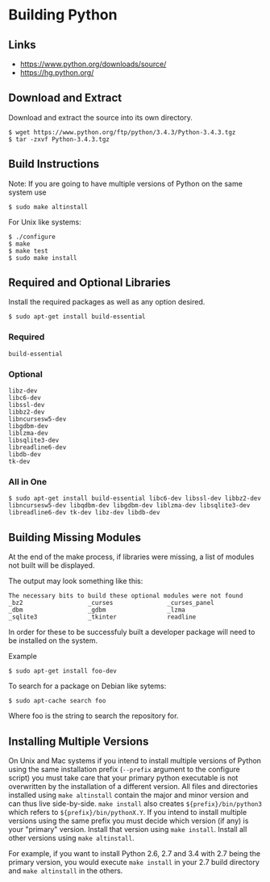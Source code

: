 # Building Python #

## Links
*   https://www.python.org/downloads/source/
*   https://hg.python.org/

## Download and Extract
Download and extract the source into its own directory.

    $ wget https://www.python.org/ftp/python/3.4.3/Python-3.4.3.tgz
    $ tar -zxvf Python-3.4.3.tgz
## Build Instructions

Note: If you are going to have multiple versions of Python on the same system use

    $ sudo make altinstall

For Unix like systems:

    $ ./configure
    $ make
    $ make test
    $ sudo make install

## Required and Optional Libraries
Install the required packages as well as any option desired.

    $ sudo apt-get install build-essential
### Required
    build-essential
### Optional
    libz-dev
    libc6-dev
    libssl-dev
    libbz2-dev
    libncursesw5-dev
    libgdbm-dev
    liblzma-dev
    libsqlite3-dev
    libreadline6-dev
    libdb-dev
    tk-dev
### All in One
    $ sudo apt-get install build-essential libc6-dev libssl-dev libbz2-dev libncursesw5-dev libqdbm-dev libgdbm-dev liblzma-dev libsqlite3-dev libreadline6-dev tk-dev libz-dev libdb-dev

## Building Missing Modules
At the end of the make process, if libraries were missing, a list of modules not
built will be displayed.

The output may look something like this:

    The necessary bits to build these optional modules were not found
    _bz2                  _curses               _curses_panel      
    _dbm                  _gdbm                 _lzma              
    _sqlite3              _tkinter              readline           

In order for these to be successfuly built a developer package will need to be
installed on the system.

Example

    $ sudo apt-get install foo-dev

To search for a package on Debian like sytems:

    $ sudo apt-cache search foo
Where foo is the string to search the repository for.

## Installing Multiple Versions
On Unix and Mac systems if you intend to install multiple versions of Python
using the same installation prefix (`--prefix` argument to the configure script)
you must take care that your primary python executable is not overwritten by the
installation of a different version.  All files and directories installed using
`make altinstall` contain the major and minor version and can thus live
side-by-side.  `make install` also creates `${prefix}/bin/python3` which refers to
`${prefix}/bin/pythonX.Y`.  If you intend to install multiple versions using the
same prefix you must decide which version (if any) is your "primary" version.
Install that version using `make install`.  Install all other versions using
`make altinstall`.

For example, if you want to install Python 2.6, 2.7 and 3.4 with 2.7 being the
primary version, you would execute `make install` in your 2.7 build directory
and `make altinstall` in the others.

